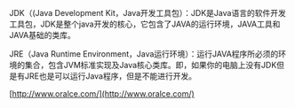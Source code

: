 JDK（\(Java Development Kit，Java开发工具包）：JDK是Java语言的软件开发工具包，JDK是整个java开发的核心，它包含了JAVA的运行环境，JAVA工具和JAVA基础的类库。

JRE（Java Runtime Environment，Java运行环境）：运行JAVA程序所必须的环境的集合，包含JVM标准实现及Java核心类库。即，如果你的电脑上没有JDK但是有JRE也是可以运行Java程序，但是不能进行开发。

[http://www.oralce.com/](http://www.oralce.com/)

